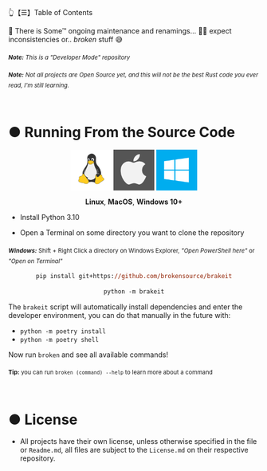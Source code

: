 👆【☰】Table of Contents

<div align="center">
  <!-- <img src="https://github.com/BrokenSource/Assets/raw/Master/Logos/Protostar.png" onerror="this.src='../Assets/Logos/Protostar.svg'"/> -->
</div>

🔨 There is Some™ ongoing maintenance and renamings... 👨‍🔧 expect inconsistencies or.. _broken_ stuff 😅

<sub><i><b>Note:</b> This is a "Developer Mode" repository</i></sub>

<sub><i><b>Note:</b> Not all projects are Open Source yet, and this will not be the best Rust code you ever read, I'm still learning.</i></sub>



<br>

# ● Running From the Source Code

<div align="center">
  <img src="https://raw.githubusercontent.com/edent/SuperTinyIcons/master/images/svg/linux.svg" style="vertical-align: middle;" width="82">
  <img src="https://raw.githubusercontent.com/edent/SuperTinyIcons/master/images/svg/apple.svg" style="vertical-align: middle;" width="82">
  <img src="https://raw.githubusercontent.com/edent/SuperTinyIcons/master/images/svg/windows.svg" style="vertical-align: middle;" width="82">

  **Linux**, **MacOS**, **Windows 10+**
</div>

- Install Python 3.10

- Open a Terminal on some directory you want to clone the repository

<sub><i><b>Windows:</b></i> Shift + Right Click a directory on Windows Explorer, _"Open PowerShell here"_ or _"Open on Terminal"_</sub>

<div align="center">

  ```ps
  pip install git+https://github.com/brokensource/brakeit
  ```
  ```ps
  python -m brakeit
  ```
</div>

The `brakeit` script will automatically install dependencies and enter the developer environment, you can do that manually in the future with:
- `python -m poetry install`
- `python -m poetry shell`

Now run `broken` and see all available commands!

<sub><b>Tip:</b> you can run `broken (command) --help` to learn more about a command</sub>


<br>

# ● License
- All projects have their own license, unless otherwise specified in the file or `Readme.md`, all files are subject to the `License.md` on their respective repository.
